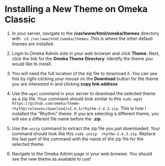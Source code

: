 # Installing a New Theme on Omeka Classic

1. In your server, navigate to the **/var/www/html/omeka/themes** directory with ` cd /var/www/html/omeka/themes`. This is where the other 
default themes are installed.

2. Login to Omeka Admin side in your web browser and click **Theme**. Next, click the link for the **Omeka Theme Directory**. Identify 
the theme you would like to install.

3. You will need the full location of the zip file to download it. You can see this by right-clicking your mouse on the **Download**
button for the theme you are interested in and clicking **copy link address**

3. Use the `wget` command in your server to download the selected theme as a zip file. Your command should look similar to this 
`sudo wget https://github.com/omeka/theme-rhythm/releases/download/v2.4.3/rhythm-2.4.3.zip`. This is how I installed the 
"Rhythm" theme. If you are selecting a different theme, you will see a different file name before the **.zip**.

4. Use the `unzip` command to extract the zip file you just downloaded. Your command should look like this `sudo unzip 
rhythm-2.4.3.zip`. Replace the last part of the command with the name of the zip file for the selected theme. 

5. Navigate to the Omeka Admin page in your web browser. You should see the new theme as available to use!
